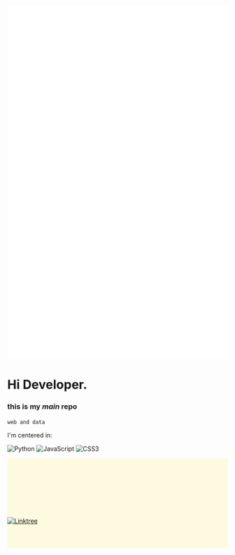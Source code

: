<img src="./cube.svg" alt="cube" /> 

# Hi Developer.
### this is my _main_ repo 
`web and data`

I'm centered in:

![Python](https://img.shields.io/badge/python-3670A0?style=for-the-badge&logo=python&logoColor=ffdd54) ![JavaScript](https://img.shields.io/badge/javascript-%23323330.svg?style=for-the-badge&logo=javascript&logoColor=%23F7DF1E) ![CSS3](https://img.shields.io/badge/css3-%231572B6.svg?style=for-the-badge&logo=css3&logoColor=white) 
</div>

<div class="bgCube" style="background-color:rgb(254, 250, 224); align:center; padding:40px 0;">
    <div class="scene">
    	<div class="cube">
    		<div class="face front" text-align:center; vertical-align: middle; padding:40px 0;"></div>
    		<div class="face back" text-align:center; vertical-align: middle; padding:40px 0;"></div>
    		<div class="face right" text-align:center; vertical-align: middle; padding:40px 0;"></div>
    		<div class="face left" text-align:center; vertical-align: middle; padding:40px 0;"></div>
    		<div class="face top" text-align:center; vertical-align: middle; padding:40px 0;"></div>
    		<div class="face bottom" text-align:center; vertical-align: middle; padding:40px 0;"></div>
    	</div>
    </div>
</div>

<div style="background-color:rgb(254, 250, 224); align:center; padding:40px 0;"> 

  <a id="active" href="https://linktr.ee/j0rgw">![Linktree](https://img.shields.io/badge/linktree-1de9b6?style=for-the-badge&logo=linktree&logoColor=black)</a>
  
</div>

</article>
